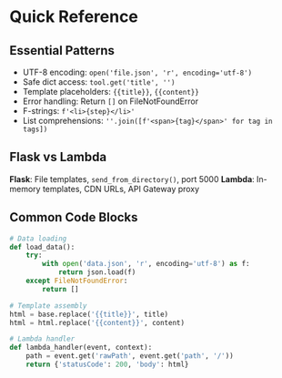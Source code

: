 # Quick Reference

## Essential Patterns
- UTF-8 encoding: `open('file.json', 'r', encoding='utf-8')`
- Safe dict access: `tool.get('title', '')`
- Template placeholders: `{{title}}`, `{{content}}`
- Error handling: Return `[]` on FileNotFoundError
- F-strings: `f'<li>{step}</li>'`
- List comprehensions: `''.join([f'<span>{tag}</span>' for tag in tags])`

## Flask vs Lambda
**Flask**: File templates, `send_from_directory()`, port 5000
**Lambda**: In-memory templates, CDN URLs, API Gateway proxy

## Common Code Blocks
```python
# Data loading
def load_data():
    try:
        with open('data.json', 'r', encoding='utf-8') as f:
            return json.load(f)
    except FileNotFoundError:
        return []

# Template assembly  
html = base.replace('{{title}}', title)
html = html.replace('{{content}}', content)

# Lambda handler
def lambda_handler(event, context):
    path = event.get('rawPath', event.get('path', '/'))
    return {'statusCode': 200, 'body': html}
```
